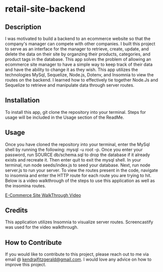 # retail-site-backend

## Description

I was motivated to build a backend to an ecommerce website so that the company's manager can compete with other companies. I built this project to serve as an interface for the manager to retrieve, create, update, and delete the data on their site by organzing their products, categories, and product tags in the database. This app solves the problem of allowing an ecommerce site manager to have a simple way to keep track of their data and have the ability to change it as they wish. This app utilizes the technologies MySql, Sequelize, Node.js, Dotenv, and Insomnia to view the routes on the backend. I learned how to effectively tie together Node.Js and Sequelize to retrieve and manipulate data through server routes.


## Installation

To install this app, git clone the repository into your terminal. Steps for usage will be included in the Usage section of the ReadMe. 

## Usage

Once you have cloned the repository into your terminal, enter the MySql shell by running the following: mysql -u root -p. Once you enter your password, run SOURCE db/schema.sql to drop the database if it already exists and recreate it. Then enter quit to exit the mysql shell. In your terminal, run node seeds/index.js to seed your database. Next, run node server.js to run your server. To view the routes present in the code, navigate to insomnia and enter the HTTP route for each route you are trying to hit. Below is a video walkthrough of the steps to use this application as well as the insomina routes. 

[E-Commerce Site WalkThrough Video](https://drive.google.com/file/d/1_kFuxWHGs3zQUN6mxhiX3tIs1mbWMgC1/view)

## Credits

This application utilizes Insomnia to visualize server routes. Screencastify was used for the video walkthrough. 


## How to Contribute

If you would like to contribute to this project, please reach out to me via email @ kendrajfitzgerald@gmail.com. I would love any advice on how to improve this project. 
